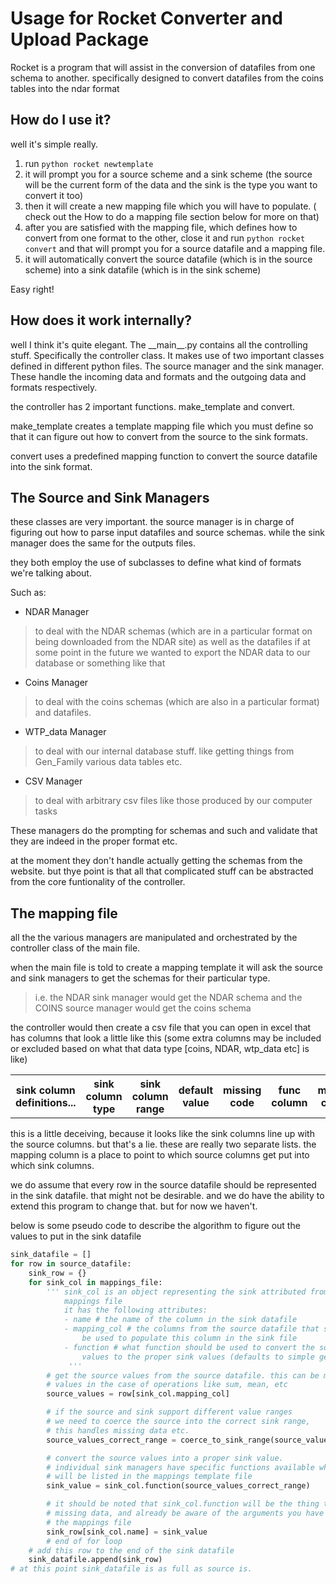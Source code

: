 Usage for Rocket Converter and Upload Package
==================================================

Rocket is a program that will assist in the conversion of datafiles
from one schema to another. specifically designed to convert datafiles
from the coins tables into the ndar format

## How do I use it?
well it's simple really. 

1. run ```python rocket newtemplate```
2. it will prompt you for a source scheme and a sink scheme (the source will be 
    the current form of the data and the sink is the type you want to convert 
    it too)
3. then it will create a new mapping file which you will have to populate. (   
    check out the <TODO> How to do a mapping file </TODO> section below for more
    on that) 
4. after you are satisfied with the mapping file, which defines how to convert
    from one format to the other, close it and run ```python rocket convert```
    and that will prompt you for a source datafile and a mapping file.
5. it will automatically convert the source datafile (which is in the source 
    scheme) into a sink datafile (which is in the sink scheme)

Easy right!


## How does it work internally?
well I think it's quite elegant. The \_\_main\_\_.py contains all the 
controlling stuff. Specifically the controller class. It makes use of two 
important classes defined in different python files. The source manager and 
the sink manager. These handle the incoming data and formats and the 
outgoing data and formats respectively.

the controller has 2 important functions. make_template and convert. 

make_template creates a template mapping file which you must define so that
it can figure out how to convert from the source to the sink formats. 

convert uses a predefined mapping function to convert the source datafile into
the sink format. 

## The Source and Sink Managers
these classes are very important. the source manager is in charge of 
figuring out how to parse input datafiles and source schemas. while the sink
manager does the same for the outputs files. 

they both employ the use of subclasses to define what kind of formats we're
talking about. 

Such as:

- NDAR Manager
> to deal with the NDAR schemas (which are in a particular format on being 
> downloaded from the NDAR site) as well as the datafiles if at some point in 
> the future we wanted to export the NDAR data to our database or something like
> that 
- Coins Manager
> to deal with the coins schemas (which are also in a particular format) and 
> datafiles. 
- WTP_data Manager 
> to deal with our internal database stuff. like getting things from Gen_Family
> various data tables etc. 
- CSV Manager
> to deal with arbitrary csv files like those produced by our computer tasks

These managers do the prompting for schemas and such and validate that they are 
indeed in the proper format etc. 

at the moment they don't handle actually getting the schemas from the website.
but thye point is that all that complicated stuff can be abstracted from the 
core funtionality of the controller.

## The mapping file
all the the various managers are manipulated and orchestrated by the controller
class of the main file.  

when the main file is told to create a mapping template it will ask 
the source and sink managers to get the schemas for their particular type.
> i.e. the NDAR sink manager would get the NDAR schema and the COINS source 
> manager would get the coins schema

the controller would then create a csv file that you can open in excel that
has columns that look a little like this (some extra columns may be included 
or excluded based on what that data type [coins, NDAR, wtp_data etc] is like)


<table>
    <th>sink column definitions...</th>
    <th>sink column type</th>
    <th>sink column range</th>
    <th>default value</th>
    <th>missing code</th>
    <th>func column</th>
    <th>mapping column</th>
    <th>source column definitions...</th>
    <th>function args</th>
    <th>more function args...</th>
</table>

this is a little deceiving, because it looks like the sink columns line up with
the source columns. but that's a lie. these are really two separate lists. 
the mapping column is a place to point to which source columns get put into 
which sink columns. 

we do assume that every row in the source datafile should be represented in the
sink datafile. that might not be desirable. and we do have the ability to 
extend this program to change that. but for now we haven't.

below is some pseudo code to describe the algorithm to figure out the values to 
put in the sink datafile

```python
sink_datafile = []
for row in source_datafile:
    sink_row = {}
    for sink_col in mappings_file:
        ''' sink_col is an object representing the sink attributed from the 
            mappings file
            it has the following attributes:
            - name # the name of the column in the sink datafile
            - mapping_col # the columns from the source datafile that should 
                be used to populate this column in the sink file
            - function # what function should be used to convert the source 
                values to the proper sink values (defaults to simple get)  
             ''' 
        # get the source values from the source datafile. this can be multiple 
        # values in the case of operations like sum, mean, etc
        source_values = row[sink_col.mapping_col]

        # if the source and sink support different value ranges
        # we need to coerce the source into the correct sink range,
        # this handles missing data etc. 
        source_values_correct_range = coerce_to_sink_range(source_values) 

        # convert the source values into a proper sink value. 
        # individual sink managers have specific functions available which 
        # will be listed in the mappings template file
        sink_value = sink_col.function(source_values_correct_range) 

        # it should be noted that sink_col.function will be the thing to handle 
        # missing data, and already be aware of the arguments you have set in
        # the mappings file
        sink_row[sink_col.name] = sink_value
        # end of for loop
    # add this row to the end of the sink datafile
    sink_datafile.append(sink_row)
# at this point sink_datafile is as full as source is.  
```     
